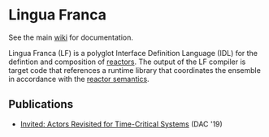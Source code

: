 # Lingua Franca

See the main [wiki](https://github.com/icyphy/lingua-franca/wiki) for documentation.

Lingua Franca (LF) is a polyglot Interface Definition Language (IDL) for the defintion and composition of [reactors](https://github.com/icyphy/lingua-franca/wiki/reactors). The output of the LF compiler is target code that references a runtime library that coordinates the ensemble in accordance with the [reactor semantics](https://github.com/icyphy/lingua-franca/wiki/Semantics). 

## Publications
- [Invited: Actors Revisited for Time-Critical Systems](https://ptolemy.berkeley.edu/publications/papers/19/LohstrohEtAl_Reactors_DAC_2019.pdf) (DAC '19)
